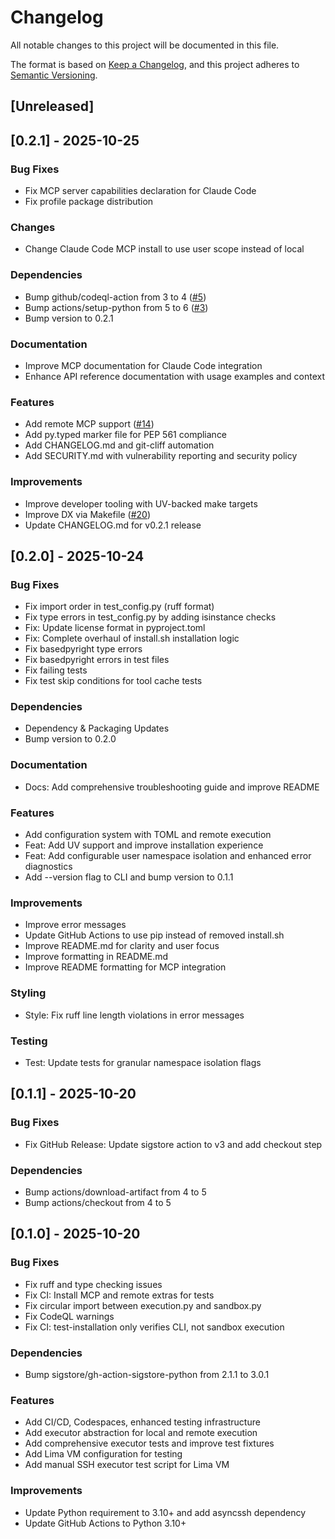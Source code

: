 # Changelog

All notable changes to this project will be documented in this file.

The format is based on [Keep a Changelog](https://keepachangelog.com/en/1.0.0/),
and this project adheres to [Semantic Versioning](https://semver.org/spec/v2.0.0.html).

## [Unreleased]

## [0.2.1] - 2025-10-25

### Bug Fixes

- Fix MCP server capabilities declaration for Claude Code
- Fix profile package distribution

### Changes

- Change Claude Code MCP install to use user scope instead of local

### Dependencies

- Bump github/codeql-action from 3 to 4 ([#5](https://github.com/corv89/shannot/issues/5))
- Bump actions/setup-python from 5 to 6 ([#3](https://github.com/corv89/shannot/issues/3))
- Bump version to 0.2.1

### Documentation

- Improve MCP documentation for Claude Code integration
- Enhance API reference documentation with usage examples and context

### Features

- Add remote MCP support ([#14](https://github.com/corv89/shannot/issues/14))
- Add py.typed marker file for PEP 561 compliance
- Add CHANGELOG.md and git-cliff automation
- Add SECURITY.md with vulnerability reporting and security policy

### Improvements

- Improve developer tooling with UV-backed make targets
- Improve DX via Makefile ([#20](https://github.com/corv89/shannot/issues/20))
- Update CHANGELOG.md for v0.2.1 release

## [0.2.0] - 2025-10-24

### Bug Fixes

- Fix import order in test_config.py (ruff format)
- Fix type errors in test_config.py by adding isinstance checks
- Fix: Update license format in pyproject.toml
- Fix: Complete overhaul of install.sh installation logic
- Fix basedpyright type errors
- Fix basedpyright errors in test files
- Fix failing tests
- Fix test skip conditions for tool cache tests

### Dependencies

- Dependency & Packaging Updates
- Bump version to 0.2.0

### Documentation

- Docs: Add comprehensive troubleshooting guide and improve README

### Features

- Add configuration system with TOML and remote execution
- Feat: Add UV support and improve installation experience
- Feat: Add configurable user namespace isolation and enhanced error diagnostics
- Add --version flag to CLI and bump version to 0.1.1

### Improvements

- Improve error messages
- Update GitHub Actions to use pip instead of removed install.sh
- Improve README.md for clarity and user focus
- Improve formatting in README.md
- Improve README formatting for MCP integration

### Styling

- Style: Fix ruff line length violations in error messages

### Testing

- Test: Update tests for granular namespace isolation flags

## [0.1.1] - 2025-10-20

### Bug Fixes

- Fix GitHub Release: Update sigstore action to v3 and add checkout step

### Dependencies

- Bump actions/download-artifact from 4 to 5
- Bump actions/checkout from 4 to 5

## [0.1.0] - 2025-10-20

### Bug Fixes

- Fix ruff and type checking issues
- Fix CI: Install MCP and remote extras for tests
- Fix circular import between execution.py and sandbox.py
- Fix CodeQL warnings
- Fix CI: test-installation only verifies CLI, not sandbox execution

### Dependencies

- Bump sigstore/gh-action-sigstore-python from 2.1.1 to 3.0.1

### Features

- Add CI/CD, Codespaces, enhanced testing infrastructure
- Add executor abstraction for local and remote execution
- Add comprehensive executor tests and improve test fixtures
- Add Lima VM configuration for testing
- Add manual SSH executor test script for Lima VM

### Improvements

- Update Python requirement to 3.10+ and add asyncssh dependency
- Update GitHub Actions to Python 3.10+

<!-- generated by git-cliff -->

